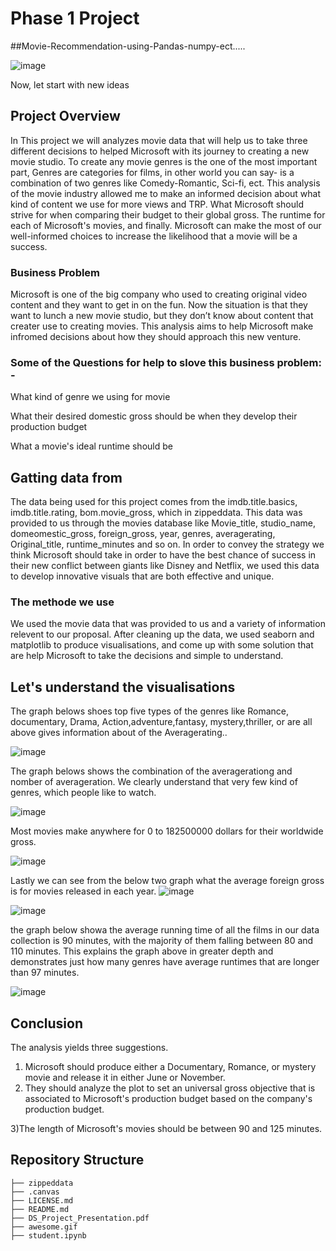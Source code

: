# Phase 1 Project

##Movie-Recommendation-using-Pandas-numpy-ect.....

![image](https://winlights.com/photography-lighting/lighting-36.jpg)


Now, let start with new ideas

## Project Overview
In This project we will analyzes movie data that will help us to take three different decisions to helped Microsoft with its journey to creating a new movie studio. To create any movie genres is the one of the most important part, Genres are categories for films, in other world you can say- is a combination of two genres like Comedy-Romantic, Sci-fi, ect. This analysis of the movie industry allowed me to make an informed decision about what kind of content we use for more views and TRP. What Microsoft should strive for when comparing their budget to their global gross. The runtime for each of Microsoft's movies, and finally. Microsoft can make the most of our well-informed choices to increase the likelihood that a movie will be a success. 

### Business Problem

Microsoft is one of the big company who used to creating original video content and they want to get in on the fun. Now the situation is that they want to lunch a new movie studio, but they don’t know about content that creater use to creating movies. This analysis aims to help Microsoft make infromed decisions about how they should approach this new venture.

### Some of the Questions for help to slove this business problem: -

What kind of genre we using for movie

What their desired domestic gross should be when they develop their production budget

What a movie's ideal runtime should be

## Gatting data from

The data being used for this project comes from the imdb.title.basics, imdb.title.rating, bom.movie_gross, which in zippeddata. This data was provided to us through the movies database like Movie_title, studio_name, domeomestic_gross,	foreign_gross, year, genres, averagerating, Original_title,	runtime_minutes and so on. In order to convey the strategy we think Microsoft should take in order to have the best chance of success in their new conflict between giants like Disney and Netflix, we used this data to develop innovative visuals that are both effective and unique.

### The methode we use

We used the movie data that was provided to us and a variety of information relevent to our proposal. After cleaning up the data, we used seaborn and matplotlib to produce visualisations, and come up with some solution that are help Microsoft to take the decisions and simple to understand.

## Let's understand the visualisations  

The graph belows shoes top five types of the genres like Romance, documentary, Drama, Action,adventure,fantasy, mystery,thriller, or are all above gives information about of the Averagerating..

![image](https://user-images.githubusercontent.com/119024066/208545841-8e884aa3-829d-401a-b201-4ae6cece039b.png)

The graph belows shows the combination of the averagerationg and nomber of averageration. We clearly understand that very few kind of genres, which people like to watch.

![image](https://user-images.githubusercontent.com/119024066/208546287-1476c9d3-2e19-40e3-96db-0ddbbee255ce.png)

Most movies make anywhere for 0 to 182500000  dollars for their worldwide gross.

![image](https://user-images.githubusercontent.com/119024066/208546322-19505871-af71-4ae9-89cf-c08f6b28728a.png)

Lastly we can see from the below two graph what the average foreign gross is for movies released in each year.
![image](https://user-images.githubusercontent.com/119024066/208546342-b8824516-7393-4509-97a8-2317a80397e3.png)

![image](https://user-images.githubusercontent.com/119024066/208546382-91265e67-5f60-4a77-a993-99728673e5d2.png)

the graph below showa the average running time of all the films in our data collection is 90 minutes, with the majority of them falling between 80 and 110 minutes.
This explains the graph above in greater depth and demonstrates just how many genres have average runtimes that are longer than 97 minutes.

![image](https://user-images.githubusercontent.com/119024066/208551282-e1c79411-7eb0-4904-b263-d9a87b87e704.png)



## Conclusion
The analysis yields three suggestions.
1) Microsoft should produce either a Documentary, Romance, or mystery movie and release it in either June or November.
2) They should analyze the plot to set an universal gross objective that is associated to Microsoft's production budget based on the company's production budget.

3)The length of Microsoft's movies should be between 90 and 125 minutes.

## Repository Structure


```
├── zippeddata                                
├── .canvas                             
├── LICENSE.md                           
├── README.md                                 
├── DS_Project_Presentation.pdf         
├── awesome.gif
├── student.ipynb                        
```

